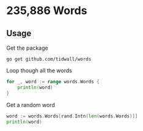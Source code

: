 # 235,886 Words

## Usage

Get the package

```
go get github.com/tidwall/words
```

Loop though all the words

```go
for _, word := range words.Words {
    println(word)
}
```

Get a random word

```go
word := words.Words[rand.Intn(len(words.Words)]]
println(word)
```

